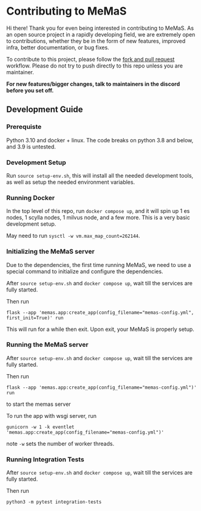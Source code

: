 # Contributing to MeMaS
Hi there! Thank you for even being interested in contributing to MeMaS. As an open source project in a rapidly developing field, we are extremely open to contributions, whether they be in the form of new features, improved infra, better documentation, or bug fixes.

To contribute to this project, please follow the [fork and pull request](https://docs.github.com/en/get-started/quickstart/contributing-to-projects) workflow. Please do not try to push directly to this repo unless you are maintainer. 

**For new features/bigger changes, talk to maintainers in the discord before you set off.**

## Development Guide

### Prerequiste
Python 3.10 and docker + linux. The code breaks on python 3.8 and below, and 3.9 is untested.

### Development Setup

Run `source setup-env.sh`, this will install all the needed development tools, as well as setup the needed environment variables.

### Running Docker
In the top level of this repo, run `docker compose up`, and it will spin up 1 es nodes, 1 scylla nodes, 1 milvus node, and a few more. This is a very basic development setup.

May need to run `sysctl -w vm.max_map_count=262144`.

### Initializing the MeMaS server
Due to the dependencies, the first time running MeMaS, we need to use a special command to initialize and configure the dependencies.

After `source setup-env.sh` and `docker compose up`, wait till the services are fully started.

Then run 
```
flask --app 'memas.app:create_app(config_filename="memas-config.yml", first_init=True)' run
```

This will run for a while then exit. Upon exit, your MeMaS is properly setup.

### Running the MeMaS server
After `source setup-env.sh` and `docker compose up`, wait till the services are fully started.

Then run 
```
flask --app 'memas.app:create_app(config_filename="memas-config.yml")' run
``` 
to start the memas server

To run the app with wsgi server, run
```
gunicorn -w 1 -k eventlet 'memas.app:create_app(config_filename="memas-config.yml")'
```
note `-w` sets the number of worker threads. 

### Running Integration Tests
After `source setup-env.sh` and `docker compose up`, wait till the services are fully started.

Then run 
```
python3 -m pytest integration-tests
```